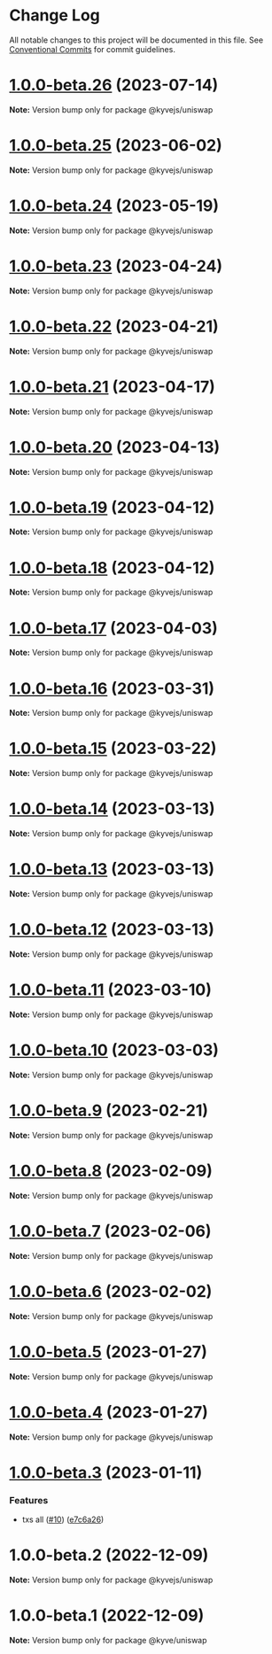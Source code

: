 # Change Log

All notable changes to this project will be documented in this file.
See [Conventional Commits](https://conventionalcommits.org) for commit guidelines.

# [1.0.0-beta.26](https://github.com/KYVENetwork/kyvejs/compare/@kyvejs/uniswap@1.0.0-beta.25...@kyvejs/uniswap@1.0.0-beta.26) (2023-07-14)

**Note:** Version bump only for package @kyvejs/uniswap

# [1.0.0-beta.25](https://github.com/KYVENetwork/kyvejs/compare/@kyvejs/uniswap@1.0.0-beta.24...@kyvejs/uniswap@1.0.0-beta.25) (2023-06-02)

**Note:** Version bump only for package @kyvejs/uniswap

# [1.0.0-beta.24](https://github.com/KYVENetwork/kyvejs/compare/@kyvejs/uniswap@1.0.0-beta.23...@kyvejs/uniswap@1.0.0-beta.24) (2023-05-19)

**Note:** Version bump only for package @kyvejs/uniswap

# [1.0.0-beta.23](https://github.com/KYVENetwork/kyvejs/compare/@kyvejs/uniswap@1.0.0-beta.22...@kyvejs/uniswap@1.0.0-beta.23) (2023-04-24)

**Note:** Version bump only for package @kyvejs/uniswap

# [1.0.0-beta.22](https://github.com/KYVENetwork/kyvejs/compare/@kyvejs/uniswap@1.0.0-beta.21...@kyvejs/uniswap@1.0.0-beta.22) (2023-04-21)

**Note:** Version bump only for package @kyvejs/uniswap

# [1.0.0-beta.21](https://github.com/KYVENetwork/kyvejs/compare/@kyvejs/uniswap@1.0.0-beta.20...@kyvejs/uniswap@1.0.0-beta.21) (2023-04-17)

**Note:** Version bump only for package @kyvejs/uniswap

# [1.0.0-beta.20](https://github.com/KYVENetwork/kyvejs/compare/@kyvejs/uniswap@1.0.0-beta.19...@kyvejs/uniswap@1.0.0-beta.20) (2023-04-13)

**Note:** Version bump only for package @kyvejs/uniswap

# [1.0.0-beta.19](https://github.com/KYVENetwork/kyvejs/compare/@kyvejs/uniswap@1.0.0-beta.18...@kyvejs/uniswap@1.0.0-beta.19) (2023-04-12)

**Note:** Version bump only for package @kyvejs/uniswap

# [1.0.0-beta.18](https://github.com/KYVENetwork/kyvejs/compare/@kyvejs/uniswap@1.0.0-beta.17...@kyvejs/uniswap@1.0.0-beta.18) (2023-04-12)

**Note:** Version bump only for package @kyvejs/uniswap

# [1.0.0-beta.17](https://github.com/KYVENetwork/kyvejs/compare/@kyvejs/uniswap@1.0.0-beta.16...@kyvejs/uniswap@1.0.0-beta.17) (2023-04-03)

**Note:** Version bump only for package @kyvejs/uniswap

# [1.0.0-beta.16](https://github.com/KYVENetwork/kyvejs/compare/@kyvejs/uniswap@1.0.0-beta.15...@kyvejs/uniswap@1.0.0-beta.16) (2023-03-31)

**Note:** Version bump only for package @kyvejs/uniswap

# [1.0.0-beta.15](https://github.com/KYVENetwork/kyvejs/compare/@kyvejs/uniswap@1.0.0-beta.14...@kyvejs/uniswap@1.0.0-beta.15) (2023-03-22)

**Note:** Version bump only for package @kyvejs/uniswap

# [1.0.0-beta.14](https://github.com/KYVENetwork/kyvejs/compare/@kyvejs/uniswap@1.0.0-beta.13...@kyvejs/uniswap@1.0.0-beta.14) (2023-03-13)

**Note:** Version bump only for package @kyvejs/uniswap

# [1.0.0-beta.13](https://github.com/KYVENetwork/kyvejs/compare/@kyvejs/uniswap@1.0.0-beta.12...@kyvejs/uniswap@1.0.0-beta.13) (2023-03-13)

**Note:** Version bump only for package @kyvejs/uniswap

# [1.0.0-beta.12](https://github.com/KYVENetwork/kyvejs/compare/@kyvejs/uniswap@1.0.0-beta.11...@kyvejs/uniswap@1.0.0-beta.12) (2023-03-13)

**Note:** Version bump only for package @kyvejs/uniswap

# [1.0.0-beta.11](https://github.com/KYVENetwork/kyvejs/compare/@kyvejs/uniswap@1.0.0-beta.10...@kyvejs/uniswap@1.0.0-beta.11) (2023-03-10)

**Note:** Version bump only for package @kyvejs/uniswap

# [1.0.0-beta.10](https://github.com/KYVENetwork/kyvejs/compare/@kyvejs/uniswap@1.0.0-beta.9...@kyvejs/uniswap@1.0.0-beta.10) (2023-03-03)

**Note:** Version bump only for package @kyvejs/uniswap

# [1.0.0-beta.9](https://github.com/KYVENetwork/kyvejs/compare/@kyvejs/uniswap@1.0.0-beta.8...@kyvejs/uniswap@1.0.0-beta.9) (2023-02-21)

**Note:** Version bump only for package @kyvejs/uniswap

# [1.0.0-beta.8](https://github.com/KYVENetwork/kyvejs/compare/@kyvejs/uniswap@1.0.0-beta.7...@kyvejs/uniswap@1.0.0-beta.8) (2023-02-09)

**Note:** Version bump only for package @kyvejs/uniswap

# [1.0.0-beta.7](https://github.com/KYVENetwork/kyvejs/compare/@kyvejs/uniswap@1.0.0-beta.6...@kyvejs/uniswap@1.0.0-beta.7) (2023-02-06)

**Note:** Version bump only for package @kyvejs/uniswap

# [1.0.0-beta.6](https://github.com/KYVENetwork/kyvejs/compare/@kyvejs/uniswap@1.0.0-beta.5...@kyvejs/uniswap@1.0.0-beta.6) (2023-02-02)

**Note:** Version bump only for package @kyvejs/uniswap

# [1.0.0-beta.5](https://github.com/KYVENetwork/kyvejs/compare/@kyvejs/uniswap@1.0.0-beta.4...@kyvejs/uniswap@1.0.0-beta.5) (2023-01-27)

**Note:** Version bump only for package @kyvejs/uniswap

# [1.0.0-beta.4](https://github.com/KYVENetwork/kyvejs/compare/@kyvejs/uniswap@1.0.0-beta.3...@kyvejs/uniswap@1.0.0-beta.4) (2023-01-27)

**Note:** Version bump only for package @kyvejs/uniswap

# [1.0.0-beta.3](https://github.com/KYVENetwork/kyvejs/compare/@kyvejs/uniswap@1.0.0-beta.2...@kyvejs/uniswap@1.0.0-beta.3) (2023-01-11)

### Features

- txs all ([#10](https://github.com/KYVENetwork/kyvejs/issues/10)) ([e7c6a26](https://github.com/KYVENetwork/kyvejs/commit/e7c6a26bfd21a9193fee46b4e137f7998d46fcfd))

# 1.0.0-beta.2 (2022-12-09)

**Note:** Version bump only for package @kyvejs/uniswap

# 1.0.0-beta.1 (2022-12-09)

**Note:** Version bump only for package @kyve/uniswap
